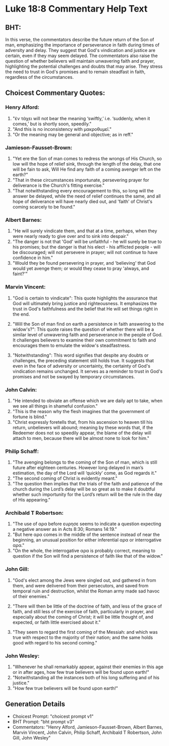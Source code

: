 # Luke 18:8 Commentary Help Text

## BHT:
In this verse, the commentators describe the future return of the Son of man, emphasizing the importance of perseverance in faith during times of adversity and delay. They suggest that God's vindication and justice are certain, even if they may seem delayed. The commentators also raise the question of whether believers will maintain unwavering faith and prayer, highlighting the potential challenges and doubts that may arise. They stress the need to trust in God's promises and to remain steadfast in faith, regardless of the circumstances.

## Choicest Commentary Quotes:
### Henry Alford:
1. "ἐν τάχει will not bear the meaning ‘swiftly,’ i.e. ‘suddenly, when it comes,’ but is shortly soon, speedily."
2. "And this is no inconsistency with μακροθυμεῖ."
3. "Or the meaning may be general and objective; as in reff."

### Jamieson-Fausset-Brown:
1. "Yet ere the Son of man comes to redress the wrongs of His Church, so low will the hope of relief sink, through the length of the delay, that one will be fain to ask, Will He find any faith of a coming avenger left on the earth?"
2. "That in these circumstances importunate, persevering prayer for deliverance is the Church's fitting exercise."
3. "That notwithstanding every encouragement to this, so long will the answer be delayed, while the need of relief continues the same, and all hope of deliverance will have nearly died out, and 'faith' of Christ's coming scarcely to be found."

### Albert Barnes:
1. "He will surely vindicate them, and that at a time, perhaps, when they were nearly ready to give over and to sink into despair."
2. "The danger is not that 'God' will be unfaithful - he will surely be true to his promises; but the danger is that his elect - his afflicted people - will be discouraged; will not persevere in prayer; will not continue to have confidence in him."
3. "Would they be found persevering in prayer, and 'believing' that God would yet avenge them; or would they cease to pray 'always, and faint?'"

### Marvin Vincent:
1. "God is certain to vindicate": This quote highlights the assurance that God will ultimately bring justice and righteousness. It emphasizes the trust in God's faithfulness and the belief that He will set things right in the end.

2. "Will the Son of man find on earth a persistence in faith answering to the widow's?": This quote raises the question of whether there will be a similar level of unwavering faith and perseverance in the people of God. It challenges believers to examine their own commitment to faith and encourages them to emulate the widow's steadfastness.

3. "Notwithstanding": This word signifies that despite any doubts or challenges, the preceding statement still holds true. It suggests that even in the face of adversity or uncertainty, the certainty of God's vindication remains unchanged. It serves as a reminder to trust in God's promises and not be swayed by temporary circumstances.

### John Calvin:
1. "He intended to obviate an offense which we are daily apt to take, when we see all things in shameful confusion."
2. "This is the reason why the flesh imagines that the government of fortune is blind."
3. "Christ expressly foretells that, from his ascension to heaven till his return, unbelievers will abound; meaning by these words that, if the Redeemer does not so speedily appear, the blame of the delay will attach to men, because there will be almost none to look for him."

### Philip Schaff:
1. "The avenging belongs to the coming of the Son of man, which is still future after eighteen centuries. However long delayed in man’s estimation, the day of the Lord will ‘quickly’ come, as God regards it." 
2. "The second coming of Christ is evidently meant." 
3. "The question then implies that the trials of the faith and patience of the church during the Lord’s delay will be so great as to make it doubtful whether such importunity for the Lord’s return will be the rule in the day of His appearing."

### Archibald T Robertson:
1. "The use of αρα before ευρησε seems to indicate a question expecting a negative answer as in Acts 8:30; Romans 14:19."
2. "But here αρα comes in the middle of the sentence instead of near the beginning, an unusual position for either inferential αρα or interrogative αρα."
3. "On the whole, the interrogative αρα is probably correct, meaning to question if the Son will find a persistence of faith like that of the widow."

### John Gill:
1. "God's elect among the Jews were singled out, and gathered in from them, and were delivered from their persecutors, and saved from temporal ruin and destruction, whilst the Roman army made sad havoc of their enemies." 

2. "There will then be little of the doctrine of faith, and less of the grace of faith, and still less of the exercise of faith, particularly in prayer, and especially about the coming of Christ; it will be little thought of, and expected, or faith little exercised about it."

3. "They seem to regard the first coming of the Messiah: and which was true with respect to the majority of their nation; and the same holds good with regard to his second coming."

### John Wesley:
1. "Whenever he shall remarkably appear, against their enemies in this age or in after ages, how few true believers will be found upon earth!"
2. "Notwithstanding all the instances both of his long suffering and of his justice."
3. "How few true believers will be found upon earth!"


## Generation Details
- Choicest Prompt: "choicest prompt v1"
- BHT Prompt: "bht prompt v3"
- Commentators: "Henry Alford, Jamieson-Fausset-Brown, Albert Barnes, Marvin Vincent, John Calvin, Philip Schaff, Archibald T Robertson, John Gill, John Wesley"
